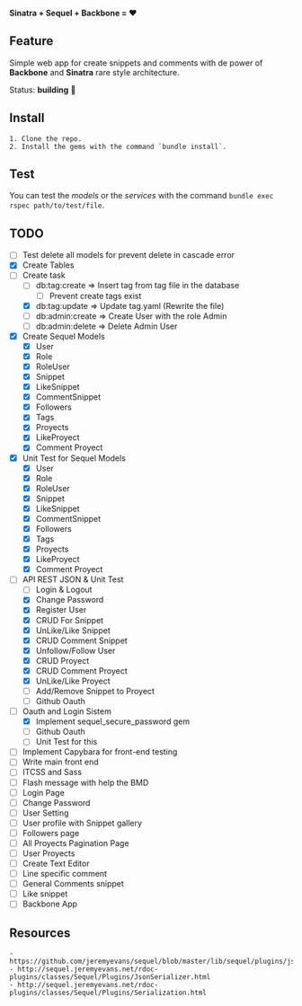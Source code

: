 **Sinatra + Sequel + Backbone = :heart:**

## Feature

Simple web app for create snippets and comments with de power of **Backbone** and **Sinatra** rare style architecture.

Status: **building** :construction:

## Install

    1. Clone the repo.
    2. Install the gems with the command `bundle install`.

## Test

You can test the *models* or the *services* with the command `bundle exec rspec path/to/test/file`.

## TODO

* [ ] Test delete all models for prevent delete in cascade error
* [x] Create Tables
* [ ] Create task
  * [ ] db:tag:create   => Insert tag from tag file in the database
      * [ ] Prevent create tags exist
  * [x] db:tag:update   => Update tag.yaml (Rewrite the file)
  * [ ] db:admin:create => Create User with the role Admin
  * [ ] db:admin:delete => Delete Admin User
* [x] Create Sequel Models
  * [x] User
  * [x] Role
  * [x] RoleUser
  * [x] Snippet
  * [x] LikeSnippet
  * [x] CommentSnippet
  * [x] Followers
  * [x] Tags
  * [x] Proyects
  * [x] LikeProyect
  * [x] Comment Proyect
* [x] Unit Test for Sequel Models
  * [x] User
  * [x] Role
  * [x] RoleUser
  * [x] Snippet
  * [x] LikeSnippet
  * [x] CommentSnippet
  * [x] Followers
  * [x] Tags
  * [x] Proyects
  * [x] LikeProyect
  * [x] Comment Proyect
* [ ] API REST JSON & Unit Test
  * [ ] Login & Logout
  * [x] Change Password
  * [x] Register User
  * [x] CRUD For Snippet
  * [x] UnLike/Like Snippet
  * [x] CRUD Comment Snippet
  * [x] Unfollow/Follow User
  * [x] CRUD Proyect
  * [x] CRUD Comment Proyect
  * [x] UnLike/Like Proyect
  * [ ] Add/Remove Snippet to Proyect
  * [ ] Github Oauth
* [ ] Oauth and Login Sistem
  * [x] Implement sequel_secure_password gem
  * [ ] Github Oauth
  * [ ] Unit Test for this
* [ ] Implement Capybara for front-end testing
* [ ] Write main front end
* [ ]  ITCSS and Sass
* [ ]  Flash message with help the BMD
* [ ]  Login Page
* [ ]  Change Password
* [ ]  User Setting
* [ ]  User profile with Snippet gallery
* [ ]  Followers page
* [ ]  All Proyects Pagination Page
* [ ]  User Proyects
* [ ]  Create Text Editor
* [ ]  Line specific comment
* [ ]  General Comments snippet
* [ ]  Like snippet
* [ ] Backbone App

## Resources

    - https://github.com/jeremyevans/sequel/blob/master/lib/sequel/plugins/json_serializer.rb
    - http://sequel.jeremyevans.net/rdoc-plugins/classes/Sequel/Plugins/JsonSerializer.html
    - http://sequel.jeremyevans.net/rdoc-plugins/classes/Sequel/Plugins/Serialization.html
